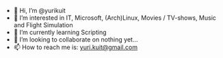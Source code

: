 - 👋 Hi, I’m @yurikuit
- 👀 I’m interested in IT, Microsoft, (Arch)Linux, Movies / TV-shows, Music and Flight Simulation
- 🌱 I’m currently learning Scripting
- 💞️ I’m looking to collaborate on nothing yet...
- 📫 How to reach me is: yuri.kuit@gmail.com

<!---
yurikuit/yurikuit is a ✨ special ✨ repository because its `README.md` (this file) appears on your GitHub profile.
You can click the Preview link to take a look at your changes.
--->
